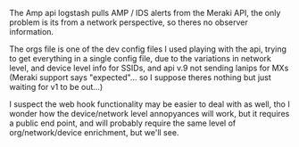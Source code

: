 The Amp api logstash pulls AMP / IDS alerts from the Meraki API, the only problem is its from a network perspective, so theres no observer information.

The orgs file is one of the dev config files I used playing with the api, trying to get everything in a single config file, due to the variations in network level, and device level info for SSIDs, and api v.9 not sending lanips for MXs (Meraki support says "expected"... so I suppose theres nothing but just waiting for v1 to be out...)

I suspect the web hook functionality may be easier to deal with as well, tho I wonder how the device/network level annopyances will work, but it requires a public end point, and will probably require the same level of org/network/device enrichment, but we'll see.

